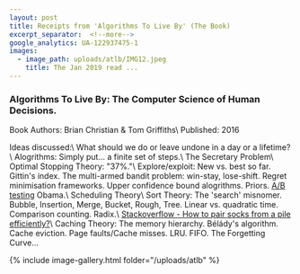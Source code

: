 ```yaml
---
layout: post
title: Receipts from 'Algorithms To Live By' (The Book)
excerpt_separator:  <!--more-->
google_analytics: UA-122937475-1
images:
  - image_path: uploads/atlb/IMG12.jpeg
    title: The Jan 2019 read ...
---
```


### Algorithms To Live By: The Computer Science of Human Decisions.

Book Authors: Brian Christian & Tom Griffiths\\
Published: 2016

Ideas discussed:\\
What should we do or leave undone in a day or a lifetime?\\
Alogrithms: Simply put... a finite set of steps.\\
The Secretary Problem\\
Optimal Stopping Theory: "37%."\\
Explore/exploit: New vs. best so far. Gittin's index. The multi-armed bandit problem: win-stay, lose-shift. Regret minimisation frameworks. Upper confidence bound alogrithms. Priors. <a href="https://www.mailmunch.com/blog/ab-testing-got-obama-60-million/">A/B testing</a> Obama.\\
Scheduling Theory\\
Sort Theory: The 'search' misnomer. Bubble, Insertion, Merge, Bucket, Rough, Tree. Linear vs. quadratic time. Comparison counting. Radix.\\
<a href="https://stackoverflow.com/questions/14415881/how-to-pair-socks-from-a-pile-efficiently">Stackoverflow - How to pair socks from a pile efficiently?</a>\\
Caching Theory: The memory hierarchy. Bélády's algorithm. Cache eviction. Page faults/Cache misses. LRU. FIFO. The Forgetting Curve...

{% include image-gallery.html folder="/uploads/atlb" %}
